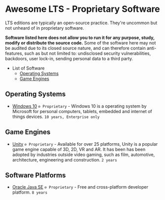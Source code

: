 # Awesome LTS - Proprietary Software

LTS editions are typically an open-source practice. They're uncommon but not unheard of in proprietary software. 

**Software listed here does not allow you to run it for any purpose, study, modify or distribute the source code.** Some of the software here may not be audited due to its closed source nature, and can therefore contain anti-features, such as but not limited to: undisclosed security vulnerabilities, backdoors, user lock-in, sending personal data to a third party.

* List of Software
  * [Operating Systems](#operating-systems) 
  * [Game Engines](#game-engines)

## Operating Systems

* [Windows 10](https://windows.com/) ``⊘ Proprietary`` - Windows 10 is a operating system by Microsoft for personal computers, tablets, embedded and internet of things devices. ``10 years, Enterprise only``

## Game Engines

* [Unity](https://unity.com/) ``⊘ Proprietary`` - Available for over 25 platforms, Unity is a popular game engine capable of 3D, 2D, VR and AR. It has been has been adopted by industries outside video gaming, such as film, automotive, architecture, engineering and construction.  ``2 years``

## Software Platforms

* [Oracle Java SE](https://www.java.com/) ``⊘ Proprietary`` - Free and cross-platform developer platform. ``8 years``
